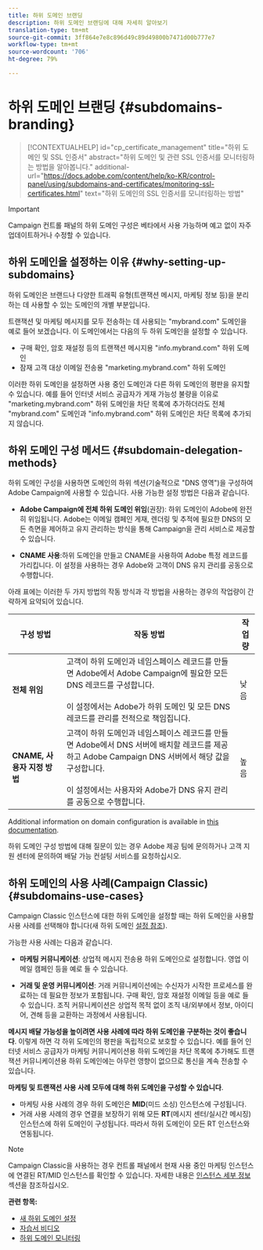 ```yaml
---
title: 하위 도메인 브랜딩
description: 하위 도메인 브랜딩에 대해 자세히 알아보기
translation-type: tm+mt
source-git-commit: 3ff864e7e8c896d49c89d49800b7471d00b777e7
workflow-type: tm+mt
source-wordcount: '706'
ht-degree: 79%

---
```



# 하위 도메인 브랜딩 {#subdomains-branding}

>[!CONTEXTUALHELP]
>id="cp_certificate_management"
>title="하위 도메인 및 SSL 인증서"
>abstract="하위 도메인 및 관련 SSL 인증서를 모니터링하는 방법을 알아봅니다."
>additional-url="https://docs.adobe.com/content/help/ko-KR/control-panel/using/subdomains-and-certificates/monitoring-ssl-certificates.html" text="하위 도메인의 SSL 인증서를 모니터링하는 방법"

>[!IMPORTANT]
>
>Campaign 컨트롤 패널의 하위 도메인 구성은 베타에서 사용 가능하며 예고 없이 자주 업데이트하거나 수정할 수 있습니다.

## 하위 도메인을 설정하는 이유 {#why-setting-up-subdomains}

하위 도메인은 브랜드나 다양한 트래픽 유형(트랜잭션 메시지, 마케팅 정보 등)을 분리하는 데 사용할 수 있는 도메인의 개별 부분입니다.

트랜잭션 및 마케팅 메시지를 모두 전송하는 데 사용되는 &quot;mybrand.com&quot; 도메인을 예로 들어 보겠습니다. 이 도메인에서는 다음의 두 하위 도메인을 설정할 수 있습니다.

* 구매 확인, 암호 재설정 등의 트랜잭션 메시지용 &quot;info.mybrand.com&quot; 하위 도메인
* 잠재 고객 대상 이메일 전송용 &quot;marketing.mybrand.com&quot; 하위 도메인

이러한 하위 도메인을 설정하면 사용 중인 도메인과 다른 하위 도메인의 평판을 유지할 수 있습니다. 예를 들어 인터넷 서비스 공급자가 게재 가능성 불량을 이유로 &quot;marketing.mybrand.com&quot; 하위 도메인을 차단 목록에 추가하더라도 전체 &quot;mybrand.com&quot; 도메인과 &quot;info.mybrand.com&quot; 하위 도메인은 차단 목록에 추가되지 않습니다.

## 하위 도메인 구성 메서드 {#subdomain-delegation-methods}

하위 도메인 구성을 사용하면 도메인의 하위 섹션(기술적으로 &quot;DNS 영역&quot;)을 구성하여 Adobe Campaign에 사용할 수 있습니다. 사용 가능한 설정 방법은 다음과 같습니다.

* **Adobe Campaign에 전체 하위 도메인 위임**(권장): 하위 도메인이 Adobe에 완전히 위임됩니다. Adobe는 이메일 캠페인 게재, 렌더링 및 추적에 필요한 DNS의 모든 측면을 제어하고 유지 관리하는 방식을 통해 Campaign을 관리 서비스로 제공할 수 있습니다.

* **CNAME 사용**:하위 도메인을 만들고 CNAME을 사용하여 Adobe 특정 레코드를 가리킵니다. 이 설정을 사용하는 경우 Adobe와 고객이 DNS 유지 관리를 공동으로 수행합니다.

아래 표에는 이러한 두 가지 방법의 작동 방식과 각 방법을 사용하는 경우의 작업량이 간략하게 요약되어 있습니다.

| 구성 방법 | 작동 방법 | 작업량 |
|---|---|---|
| **전체 위임** | 고객이 하위 도메인과 네임스페이스 레코드를 만들면 Adobe에서 Adobe Campaign에 필요한 모든 DNS 레코드를 구성합니다.<br/><br/>이 설정에서는 Adobe가 하위 도메인 및 모든 DNS 레코드를 관리를 전적으로 책임집니다. | 낮음 |
| **CNAME, 사용자 지정 방법** | 고객이 하위 도메인과 네임스페이스 레코드를 만들면 Adobe에서 DNS 서버에 배치할 레코드를 제공하고 Adobe Campaign DNS 서버에서 해당 값을 구성합니다.<br/><br/>이 설정에서는 사용자와 Adobe가 DNS 유지 관리를 공동으로 수행합니다. | 높음 |

Additional information on domain configuration is available in [this documentation](https://helpx.adobe.com/kr/campaign/kb/domain-name-delegation.html).

하위 도메인 구성 방법에 대해 질문이 있는 경우 Adobe 제공 팀에 문의하거나 고객 지원 센터에 문의하여 배달 가능 컨설팅 서비스를 요청하십시오.

## 하위 도메인의 사용 사례(Campaign Classic){#subdomains-use-cases}

Campaign Classic 인스턴스에 대한 하위 도메인을 설정할 때는 하위 도메인을 사용할 사용 사례를 선택해야 합니다(새 하위 도메인 [설정 참조](../../subdomains-certificates/using/setting-up-new-subdomain.md)).

가능한 사용 사례는 다음과 같습니다.

* **마케팅 커뮤니케이션**: 상업적 메시지 전송용 하위 도메인으로 설정합니다. 영업 이메일 캠페인 등을 예로 들 수 있습니다.

* **거래 및 운영 커뮤니케이션**: 거래 커뮤니케이션에는 수신자가 시작한 프로세스를 완료하는 데 필요한 정보가 포함됩니다. 구매 확인, 암호 재설정 이메일 등을 예로 들 수 있습니다. 조직 커뮤니케이션은 상업적 목적 없이 조직 내/외부에서 정보, 아이디어, 견해 등을 교환하는 과정에서 사용됩니다.

**메시지 배달 가능성을 높이려면 사용 사례에 따라 하위 도메인을 구분하는 것이 좋습니다**. 이렇게 하면 각 하위 도메인의 평판을 독립적으로 보호할 수 있습니다. 예를 들어 인터넷 서비스 공급자가 마케팅 커뮤니케이션용 하위 도메인을 차단 목록에 추가해도 트랜잭션 커뮤니케이션용 하위 도메인에는 아무런 영향이 없으므로 통신을 계속 전송할 수 있습니다.

**마케팅 및 트랜잭션 사용 사례 모두에 대해 하위 도메인을 구성할 수 있습니다**.

* 마케팅 사용 사례의 경우 하위 도메인은 **MID**(미드 소싱) 인스턴스에 구성됩니다.
* 거래 사용 사례의 경우 연결을 보장하기 위해 모든 **RT**(메시지 센터/실시간 메시징) 인스턴스에 하위 도메인이 구성됩니다. 따라서 하위 도메인이 모든 RT 인스턴스와 연동됩니다.

>[!NOTE]
>
>Campaign Classic을 사용하는 경우 컨트롤 패널에서 현재 사용 중인 마케팅 인스턴스에 연결된 RT/MID 인스턴스를 확인할 수 있습니다. 자세한 내용은 [인스턴스 세부 정보](../../instances-settings/using/instance-details.md) 섹션을 참조하십시오.

**관련 항목:**

* [새 하위 도메인 설정](../../subdomains-certificates/using/setting-up-new-subdomain.md)
* [자습서 비디오](https://docs.adobe.com/content/help/en/campaign-learn/campaign-standard-tutorials/administrating/control-panel/subdomain-delegation.html)
* [하위 도메인 모니터링](../../subdomains-certificates/using/monitoring-subdomains.md)
